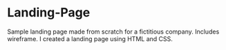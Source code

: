 # Landing-Page
Sample landing page made from scratch for a fictitious company. Includes wireframe.
I created a landing page using HTML and CSS. 
